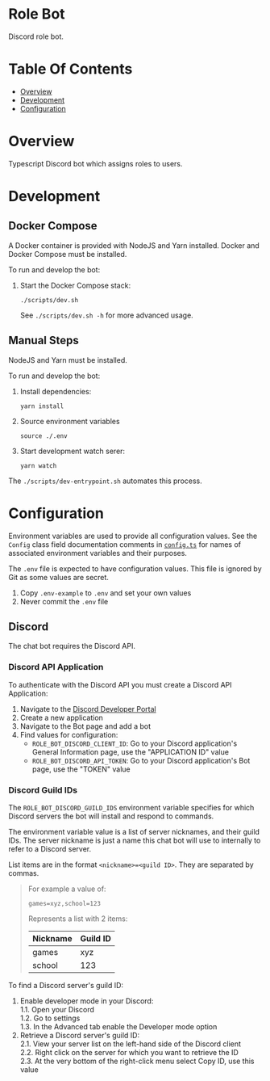 # Role Bot
Discord role bot.

# Table Of Contents
- [Overview](#overview)
- [Development](#development)
- [Configuration](#configuration)

# Overview
Typescript Discord bot which assigns roles to users.

# Development
## Docker Compose
A Docker container is provided with NodeJS and Yarn installed. Docker and Docker Compose must be installed.

To run and develop the bot:

1. Start the Docker Compose stack:
   ```shell
   ./scripts/dev.sh
   ```
   See `./scripts/dev.sh -h` for more advanced usage.

## Manual Steps
NodeJS and Yarn must be installed.

To run and develop the bot:

1. Install dependencies:
   ```shell
   yarn install
   ```
2. Source environment variables
   ```shell
   source ./.env
   ```
3. Start development watch serer:
   ```shell
   yarn watch
   ```
   
 The `./scripts/dev-entrypoint.sh` automates this process.

# Configuration
Environment variables are used to provide all configuration values. See the `Config` class field documentation comments in [`config.ts`](./src/config.ts) for names of associated environment variables and their purposes.

The `.env` file is expected to have configuration values. This file is ignored by Git as some values are secret. 

1. Copy `.env-example` to `.env` and set your own values
2. Never commit the `.env` file

## Discord
The chat bot requires the Discord API.

### Discord API Application
To authenticate with the Discord API you must create a Discord API Application:

1. Navigate to the [Discord Developer Portal](https://discord.com/developers/applications)
2. Create a new application
3. Navigate to the Bot page and add a bot
4. Find values for configuration:  
   - `ROLE_BOT_DISCORD_CLIENT_ID`: Go to your Discord application's General Information page, use the "APPLICATION ID" value  
   - `ROLE_BOT_DISCORD_API_TOKEN`: Go to your Discord application's Bot page, use the "TOKEN" value  
  
### Discord Guild IDs
The `ROLE_BOT_DISCORD_GUILD_IDS` environment variable specifies for which Discord servers the bot will install and respond to commands.

The environment variable value is a list of server nicknames, and their guild IDs. The server nickname is just a name this chat bot will use to internally to refer to a Discord server. 

List items are in the format `<nickname>=<guild ID>`. They are separated by commas.

> For example a value of:
> 
> ```
> games=xyz,school=123
> ```
> 
> Represents a list with 2 items:
> 
> | Nickname | Guild ID |
> | -------- | -------- |
> | games    | xyz      |
> | school   | 123      |

To find a Discord server's guild ID:

1. Enable developer mode in your Discord:  
   1.1. Open your Discord  
   1.2. Go to settings  
   1.3. In the Advanced tab enable the Developer mode option  
2. Retrieve a Discord server's guild ID:  
   2.1. View your server list on the left-hand side of the Discord client  
   2.2. Right click on the server for which you want to retrieve the ID  
   2.3. At the very bottom of the right-click menu select Copy ID, use this value  
